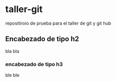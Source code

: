 # taller-git
repositiroio de prueba para el taller de git y git hub

## Encabezado de tipo h2

bla bla

### encabezado de tipo h3

ble ble
